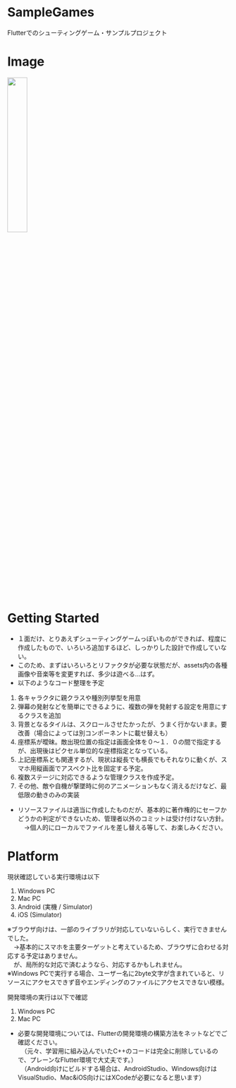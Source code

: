 ﻿# SampleGames

Flutterでのシューティングゲーム・サンプルプロジェクト

# Image

<img src="https://github.com/Retro78364/SampleGames/assets/167611548/0f1f2c19-6c45-4e71-b015-2241e0c75459" width="30%" />

# Getting Started

- １面だけ、とりあえずシューティングゲームっぽいものができれば、程度に作成したもので、いろいろ追加するほど、しっかりした設計で作成していない。
- このため、まずはいろいろとリファクタが必要な状態だが、assets内の各種画像や音楽等を変更すれば、多少は遊べる…はず。
- 以下のようなコード整理を予定

1. 各キャラクタに親クラスや種別列挙型を用意
2. 弾幕の発射などを簡単にできるように、複数の弾を発射する設定を用意にするクラスを追加
3. 背景となるタイルは、スクロールさせたかったが、うまく行かないまま。要改善（場合によっては別コンポーネントに載せ替えも）
4. 座標系が曖昧。敵出現位置の指定は画面全体を０～１．０の間で指定するが、出現後はピクセル単位的な座標指定となっている。
5. 上記座標系とも関連するが、現状は縦長でも横長でもそれなりに動くが、スマホ用縦画面でアスペクト比を固定する予定。
6. 複数ステージに対応できるような管理クラスを作成予定。
7. その他、敵や自機が撃墜時に何のアニメーションもなく消えるだけなど、最低限の動きのみの実装

- リソースファイルは適当に作成したものだが、基本的に著作権的にセーフかどうかの判定ができないため、管理者以外のコミットは受け付けない方針。  
　→個人的にローカルでファイルを差し替える等して、お楽しみください。

# Platform

現状確認している実行環境は以下
1. Windows PC
2. Mac PC
3. Android (実機 / Simulator)
4. iOS (Simulator)

※ブラウザ向けは、一部のライブラリが対応していないらしく、実行できませんでした。  
　→基本的にスマホを主要ターゲットと考えているため、ブラウザに合わせる対応する予定はありません。  
 　が、局所的な対応で済むようなら、対応するかもしれません。  
※Windows PCで実行する場合、ユーザー名に2byte文字が含まれていると、リソースにアクセスできず音やエンディングのファイルにアクセスできない模様。

開発環境の実行は以下で確認  
1. Windows PC
2. Mac PC

- 必要な開発環境については、Flutterの開発環境の構築方法をネットなどでご確認ください。  
　（元々、学習用に組み込んでいたC++のコードは完全に削除しているので、プレーンなFlutter環境で大丈夫です。）  
　（Android向けにビルドする場合は、AndroidStudio、Windows向けはVisualStudio、Mac&iOS向けにはXCodeが必要になると思います）  
